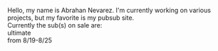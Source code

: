 Hello, my name is Abrahan Nevarez. I'm currently working on various projects, but my favorite is my pubsub site.<br/>
Currently the sub(s) on sale are: <br/>ultimate<br/>from 8/19-8/25<br/>